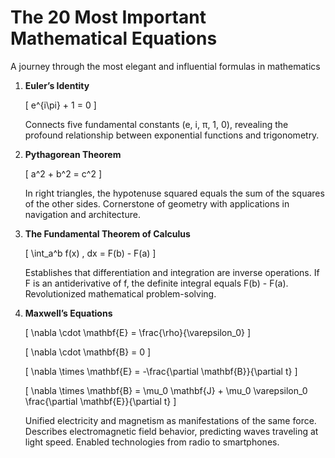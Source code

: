 # The 20 Most Important Mathematical Equations

A journey through the most elegant and influential formulas in mathematics

1. **Euler’s Identity**

   \[ e^{i\pi} + 1 = 0 \]

   Connects five fundamental constants (e, i, π, 1, 0), revealing the profound relationship between exponential functions and trigonometry.

2. **Pythagorean Theorem**

   \[ a^2 + b^2 = c^2 \]

   In right triangles, the hypotenuse squared equals the sum of the squares of the other sides. Cornerstone of geometry with applications in navigation and architecture.

3. **The Fundamental Theorem of Calculus**

   \[ \int_a^b f(x) \, dx = F(b) - F(a) \]

   Establishes that differentiation and integration are inverse operations. If F is an antiderivative of f, the definite integral equals F(b) - F(a). Revolutionized mathematical problem-solving.

4. **Maxwell’s Equations**

   \[ \nabla \cdot \mathbf{E} = \frac{\rho}{\varepsilon_0} \]

   \[ \nabla \cdot \mathbf{B} = 0 \]

   \[ \nabla \times \mathbf{E} = -\frac{\partial \mathbf{B}}{\partial t} \]

   \[ \nabla \times \mathbf{B} = \mu_0 \mathbf{J} + \mu_0 \varepsilon_0 \frac{\partial \mathbf{E}}{\partial t} \]

   Unified electricity and magnetism as manifestations of the same force. Describes electromagnetic field behavior, predicting waves traveling at light speed. Enabled technologies from radio to smartphones.